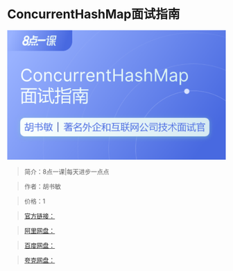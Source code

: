# ConcurrentHashMap面试指南

![img](../../assets/CioPOWELyFSAZlCWAAD0h9oGYvQ205.png)

> 简介：8点一课|每天进步一点点

> 作者：胡书敏

> 价格：1

> [官方链接：]()

> [阿里网盘：]()

> [百度网盘：]()

> [夸克网盘：]()
